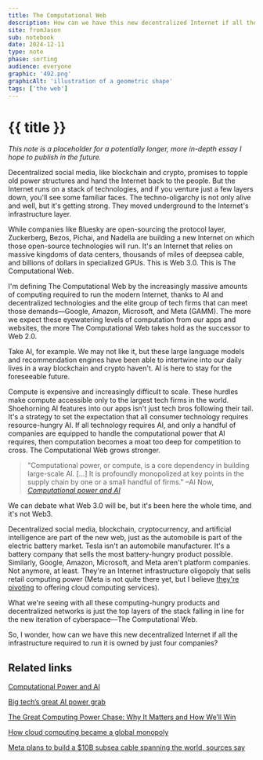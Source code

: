 ```yaml
---
title: The Computational Web
description: How can we have this new decentralized Internet if all the infrastructure required to run it is owned by just four companies? 
site: fromJason
sub: notebook
date: 2024-12-11
type: note
phase: sorting
audience: everyone
graphic: '492.png'
graphicAlt: 'illustration of a geometric shape'
tags: ['the web']
---
```

# {{ title }}

*This note is a placeholder for a potentially longer, more in-depth essay I hope to publish in the future.*

Decentralized social media, like blockchain and crypto, promises to topple old power structures and hand the Internet back to the people. But the Internet runs on a stack of technologies, and if you venture just a few layers down, you'll see some familiar faces. The techno-oligarchy is not only alive and well, but it's getting strong. They moved underground to the Internet's infrastructure layer. 

While companies like Bluesky are open-sourcing the protocol layer, Zuckerberg, Bezos, Pichai, and Nadella are building a new Internet on which those open-source technologies will run. It's an Internet that relies on massive kingdoms of data centers, thousands of miles of deepsea cable, and billions of dollars in specialized GPUs. This is Web 3.0. This is The Computational Web.

I'm defining The Computational Web by the increasingly massive amounts of computing required to run the modern Internet, thanks to AI and decentralized technologies and the elite group of tech firms that can meet those demands—Google, Amazon, Microsoft, and Meta (GAMM). The more we expect these eyewatering levels of computation from our apps and websites, the more The Computational Web takes hold as the successor to Web 2.0. 

Take AI, for example. We may not like it, but these large language models and recommendation engines have been able to intertwine into our daily lives in a way blockchain and crypto haven't. AI is here to stay for the foreseeable future. 

Compute is expensive and increasingly difficult to scale. These hurdles make compute accessible only to the largest tech firms in the world. Shoehorning AI features into our apps isn't just tech bros following their tail. It's a strategy to set the expectation that all consumer technology requires resource-hungry AI. If all technology requires AI, and only a handful of companies are equipped to handle the computational power that Al requires, then computation becomes a moat too deep for competition to cross. The Computational Web grows stronger. 

> "Computational power, or compute, is a core dependency in building large-scale Al. […] It is profoundly monopolized at key points in the supply chain by one or a small handful of firms." –AI Now, *[Computational power and AI](https://ainowinstitute.org/publication/policy/compute-and-ai)*


We can debate what Web 3.0 will be, but it's been here the whole time, and it's not Web3.

Decentralized social media, blockchain, cryptocurrency, and artificial intelligence are part of the new web, just as the automobile is part of the electric battery market. Tesla isn't an automobile manufacturer. It's a battery company that sells the most battery-hungry product possible. Similarly, Google, Amazon, Microsoft, and Meta aren't platform companies. Not anymore, at least. They're an Internet infrastructure oligopoly that sells retail computing power (Meta is not quite there yet, but I believe [they're pivoting](https://fromjason.xyz/p/notebook/copy-acquire-kill-how-meta-could-pull-off-the-most-extraordinary-pivot-in-tech-history/) to offering cloud computing services). 

What we're seeing with all these computing-hungry products and decentralized networks is just the top layers of the stack falling in line for the new iteration of cyberspace—The Computational Web. 

So, I wonder, how can we have this new decentralized Internet if all the infrastructure required to run it is owned by just four companies? 

## Related links

[Computational Power and AI](https://ainowinstitute.org/publication/policy/compute-and-ai)

[Big tech’s great AI power grab](https://archive.ph/D395O)

[The Great Computing Power Chase: Why It Matters and How We’ll Win](https://www.rollingstone.com/culture-council/articles/great-computing-power-chase-why-matters-and-how-well-win-1235056981/)

[How cloud computing became a global monopoly](https://www.investorschronicle.co.uk/news/2023/05/09/how-cloud-computing-became-a-global-monopoly/)

[Meta plans to build a $10B subsea cable spanning the world, sources say](https://techcrunch.com/2024/11/29/meta-plans-to-build-a-10b-subsea-cable-spanning-the-world-sources-say/)
